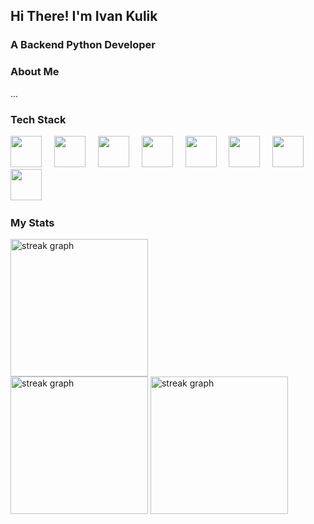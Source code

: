 ## Hi There! I'm Ivan Kulik


<h3 align="left">A Backend Python Developer</h3>


<h3 align="left"> About Me </h3>

<p>...</p>


<h3 align="left"> Tech Stack </h3>

<div align="left">
  <img src="https://cdn.jsdelivr.net/gh/devicons/devicon@latest/icons/python/python-original.svg" height="50" />
  <img width="12" />
  
  <img src="https://cdn.jsdelivr.net/gh/devicons/devicon@latest/icons/fastapi/fastapi-original-wordmark.svg" height="50" />
  <img width="12" />
  
  <img src="https://cdn.jsdelivr.net/gh/devicons/devicon@latest/icons/django/django-plain-wordmark.svg" height="50" />
  <img width="12" />
  
  <img src="https://cdn.jsdelivr.net/gh/devicons/devicon@latest/icons/postgresql/postgresql-original.svg" height="50" />
  <img width="12" />
  
  <img src="https://cdn.jsdelivr.net/gh/devicons/devicon@latest/icons/mysql/mysql-original-wordmark.svg" height="50" />
  <img width="12" />
  
  <img src="https://cdn.jsdelivr.net/gh/devicons/devicon@latest/icons/redis/redis-original-wordmark.svg" height="50" />
  <img width="12" />
  
  <img src="https://cdn.jsdelivr.net/gh/devicons/devicon@latest/icons/git/git-original.svg" height="50" />
  <img width="12" />
  
  <img src="https://cdn.jsdelivr.net/gh/devicons/devicon@latest/icons/docker/docker-plain-wordmark.svg" height="50" />
  <img width="12" />
</div>


<h3 align="left"> My Stats </h3>

<div align="left">
  <img src="http://github-profile-summary-cards.vercel.app/api/cards/profile-details?username=ivan-kulik&theme=github_dark" height="220" alt="streak graph"  />
</div>

<div align="left">
  <img src="https://streak-stats.demolab.com?user=ivan-kulik&locale=en&mode=daily&theme=github_dark&hide_border=false&border_radius=5&order=3" height="220" alt="streak graph"  />
  <img src="http://github-profile-summary-cards.vercel.app/api/cards/stats?username=ivan-kulik&theme=github_dark" height="220" alt="streak graph"  />
</div>


